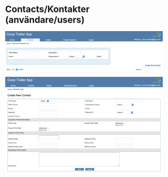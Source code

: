 # Contacts/Kontakter (användare/users)

![contacts](./media/contacts-search.png)

![contacts](./media/contacts-new.png)

